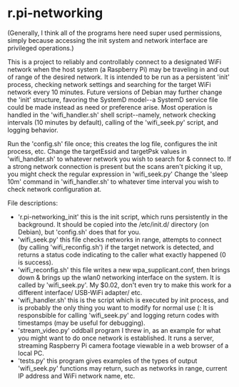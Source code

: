 # r.pi-networking
(Generally, I think all of the programs here need super used permissions, simply because accessing the init system and network interface are privileged operations.)

This is a project to reliably and controllably connect to a designated WiFi network when the host system (a Raspberry Pi) may be traveling in and out of range of the desired network.
It is intended to be run as a persistent 'init' process, checking network settings and searching for the target WiFi network every 10 minutes. Future versions of Debian may further change the 'init' structure, favoring the SystemD model--a SystemD service file could be made instead as need or preference arise. 
Most operation is handled in the 'wifi_handler.sh' shell script--namely, network checking intervals (10 minutes by default), calling of the 'wifi_seek.py' script, and logging behavior.

Run the 'config.sh' file once; this creates the log file, configures the init process, etc. 
Change the targetEssid and targetPsk values in 'wifi_handler.sh' to whatever network you wish to search for & connect to. If a strong network connection is present but the scans aren't picking it up, you might check the regular expression in 'wifi_seek.py' 
Change the 'sleep 10m' command in 'wifi_handler.sh' to whatever time interval you wish to check network configuration at.

File descriptions:
- 'r.pi-networking_init' 
this is the init script, which runs persistently in the background. It should be copied into the /etc/init.d/ directory (on Debian), but 'config.sh' does that for you.
- 'wifi_seek.py' 
this file checks networks in range, attempts to connect (by calling 'wifi_reconfig.sh') if the target network is detected, and returns a status  code indicating to the caller what exactly happened (0 is success).
- 'wifi_reconfig.sh' 
this file writes a new wpa_supplicant.conf, then brings down & brings up the wlan0 networking interface on the system. It is called by 'wifi_seek.py'. My $0.02, don't even try to make this work for a different interface/ USB-WiFi adapter/ etc. 
- 'wifi_handler.sh' 
this is the script which is executed by init process, and is probably the only thing you want to modify for normal use (: It is responsbible for calling 'wifi_seek.py' and logging return codes with timestamps (may be useful for debugging).
- 'stream_video.py' 
oddball program I threw in, as an example for what you might want to do once network is established. It runs a server, streaming Raspberry Pi camera footage viewable in a web browser of a local PC.   
- 'tests.py' 
this program gives examples of the types of output 'wifi_seek.py' functions may return, such as networks in range, current IP address and WiFi network name, etc.

